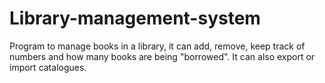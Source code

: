 # Library-management-system
Program to manage books in a library, it can add, remove, keep track of numbers and how many books are being "borrowed". It can also export or import catalogues.
